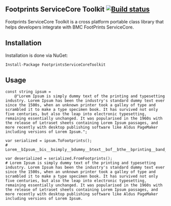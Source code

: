 ## Footprints ServiceCore Toolkit [![Build status](https://ci.appveyor.com/api/projects/status/12gnnje4p39vmbqu?svg=true)](https://ci.appveyor.com/project/ghuntley/footprints-servicecore-toolkit)

Footprints ServiceCore Toolkit is a cross platform portable class library that helps developers integrate with BMC FootPrints ServiceCore.

## Installation

Installation is done via NuGet:

    Install-Package FootprintsServiceCoreToolkit

## Usage


    const string ipsum =
        @"Lorem Ipsum is simply dummy text of the printing and typesetting industry. Lorem Ipsum has been the industry's standard dummy text ever since the 1500s, when an unknown printer took a galley of type and scrambled it to make a type specimen book. It has survived not only five centuries, but also the leap into electronic typesetting, remaining essentially unchanged. It was popularised in the 1960s with the release of Letraset sheets containing Lorem Ipsum passages, and more recently with desktop publishing software like Aldus PageMaker including versions of Lorem Ipsum.";

    var serialized = ipsum.ToFootprints();
    # Lorem__bIpsum__bis__bsimply__bdummy__btext__bof__bthe__bprinting__band__btypesetting__bindustry__d__bLorem__bIpsum__bhas__bbeen__bthe__bindustry__as__bstandard__bdummy__btext__bever__bsince__bthe__b1500s__M__bwhen__ban__bunknown__bprinter__btook__ba__bgalley__bof__btype__band__bscrambled__bit__bto__bmake__ba__btype__bspecimen__bbook__d__bIt__bhas__bsurvived__bnot__bonly__bfive__bcenturies__M__bbut__balso__bthe__bleap__binto__belectronic__btypesetting__M__bremaining__bessentially__bunchanged__d__bIt__bwas__bpopularised__bin__bthe__b1960s__bwith__bthe__brelease__bof__bLetraset__bsheets__bcontaining__bLorem__bIpsum__bpassages__M__band__bmore__brecently__bwith__bdesktop__bpublishing__bsoftware__blike__bAldus__bPageMaker__bincluding__bversions__bof__bLorem__bIpsum__d

    var deserialized = serialized.FromFootprints();
    # Lorem Ipsum is simply dummy text of the printing and typesetting industry. Lorem Ipsum has been the industry's standard dummy text ever since the 1500s, when an unknown printer took a galley of type and scrambled it to make a type specimen book. It has survived not only five centuries, but also the leap into electronic typesetting, remaining essentially unchanged. It was popularised in the 1960s with the release of Letraset sheets containing Lorem Ipsum passages, and more recently with desktop publishing software like Aldus PageMaker including versions of Lorem Ipsum.

  
